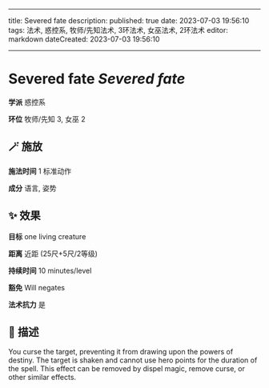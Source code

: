 
---
title: Severed fate
description: 
published: true
date: 2023-07-03 19:56:10
tags: 法术, 惑控系, 牧师/先知法术, 3环法术, 女巫法术, 2环法术
editor: markdown
dateCreated: 2023-07-03 19:56:10

---

# **Severed fate** *Severed fate*

**学派** 惑控系 

**环位** 牧师/先知 3, 女巫 2

## 🪄 施放

**施法时间** 1 标准动作

**成分** 语言, 姿势

## ✨ 效果 

**目标** one living creature 

**距离** 近距 (25尺+5尺/2等级)  

**持续时间** 10 minutes/level 

**豁免** Will negates

**法术抗力** 是

## 📖 描述

You curse the target, preventing it from drawing upon the powers of destiny. The target is shaken and cannot use hero points for the duration of the spell. This effect can be removed by dispel magic, remove curse, or other similar effects.
    
